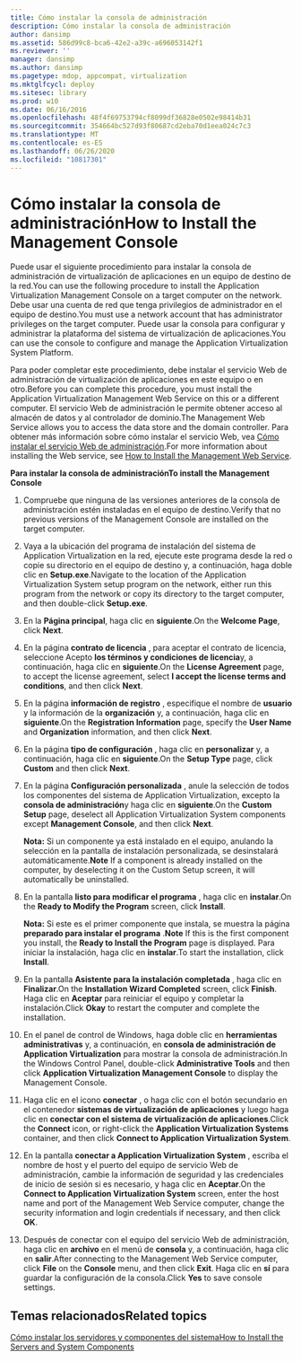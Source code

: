 ```yaml
---
title: Cómo instalar la consola de administración
description: Cómo instalar la consola de administración
author: dansimp
ms.assetid: 586d99c8-bca6-42e2-a39c-a696053142f1
ms.reviewer: ''
manager: dansimp
ms.author: dansimp
ms.pagetype: mdop, appcompat, virtualization
ms.mktglfcycl: deploy
ms.sitesec: library
ms.prod: w10
ms.date: 06/16/2016
ms.openlocfilehash: 48f4f69753794cf8099df36828e0502e98414b31
ms.sourcegitcommit: 354664bc527d93f80687cd2eba70d1eea024c7c3
ms.translationtype: MT
ms.contentlocale: es-ES
ms.lasthandoff: 06/26/2020
ms.locfileid: "10817301"
---
```

# <span data-ttu-id="76e96-103">Cómo instalar la consola de administración</span><span class="sxs-lookup"><span data-stu-id="76e96-103">How to Install the Management Console</span></span>


<span data-ttu-id="76e96-104">Puede usar el siguiente procedimiento para instalar la consola de administración de virtualización de aplicaciones en un equipo de destino de la red.</span><span class="sxs-lookup"><span data-stu-id="76e96-104">You can use the following procedure to install the Application Virtualization Management Console on a target computer on the network.</span></span> <span data-ttu-id="76e96-105">Debe usar una cuenta de red que tenga privilegios de administrador en el equipo de destino.</span><span class="sxs-lookup"><span data-stu-id="76e96-105">You must use a network account that has administrator privileges on the target computer.</span></span> <span data-ttu-id="76e96-106">Puede usar la consola para configurar y administrar la plataforma del sistema de virtualización de aplicaciones.</span><span class="sxs-lookup"><span data-stu-id="76e96-106">You can use the console to configure and manage the Application Virtualization System Platform.</span></span>

<span data-ttu-id="76e96-107">Para poder completar este procedimiento, debe instalar el servicio Web de administración de virtualización de aplicaciones en este equipo o en otro.</span><span class="sxs-lookup"><span data-stu-id="76e96-107">Before you can complete this procedure, you must install the Application Virtualization Management Web Service on this or a different computer.</span></span> <span data-ttu-id="76e96-108">El servicio Web de administración le permite obtener acceso al almacén de datos y al controlador de dominio.</span><span class="sxs-lookup"><span data-stu-id="76e96-108">The Management Web Service allows you to access the data store and the domain controller.</span></span> <span data-ttu-id="76e96-109">Para obtener más información sobre cómo instalar el servicio Web, vea [Cómo instalar el servicio Web de administración](how-to-install-the-management-web-service.md).</span><span class="sxs-lookup"><span data-stu-id="76e96-109">For more information about installing the Web service, see [How to Install the Management Web Service](how-to-install-the-management-web-service.md).</span></span>

**<span data-ttu-id="76e96-110">Para instalar la consola de administración</span><span class="sxs-lookup"><span data-stu-id="76e96-110">To install the Management Console</span></span>**

1.  <span data-ttu-id="76e96-111">Compruebe que ninguna de las versiones anteriores de la consola de administración estén instaladas en el equipo de destino.</span><span class="sxs-lookup"><span data-stu-id="76e96-111">Verify that no previous versions of the Management Console are installed on the target computer.</span></span>

2.  <span data-ttu-id="76e96-112">Vaya a la ubicación del programa de instalación del sistema de Application Virtualization en la red, ejecute este programa desde la red o copie su directorio en el equipo de destino y, a continuación, haga doble clic en **Setup.exe**.</span><span class="sxs-lookup"><span data-stu-id="76e96-112">Navigate to the location of the Application Virtualization System setup program on the network, either run this program from the network or copy its directory to the target computer, and then double-click **Setup.exe**.</span></span>

3.  <span data-ttu-id="76e96-113">En la **Página principal**, haga clic en **siguiente**.</span><span class="sxs-lookup"><span data-stu-id="76e96-113">On the **Welcome Page**, click **Next**.</span></span>

4.  <span data-ttu-id="76e96-114">En la página **contrato de licencia** , para aceptar el contrato de licencia, seleccione Acepto **los términos y condiciones de licencia**y, a continuación, haga clic en **siguiente**.</span><span class="sxs-lookup"><span data-stu-id="76e96-114">On the **License Agreement** page, to accept the license agreement, select **I accept the license terms and conditions**, and then click **Next**.</span></span>

5.  <span data-ttu-id="76e96-115">En la página **información de registro** , especifique el nombre de **usuario** y la información de la **organización** y, a continuación, haga clic en **siguiente**.</span><span class="sxs-lookup"><span data-stu-id="76e96-115">On the **Registration Information** page, specify the **User Name** and **Organization** information, and then click **Next**.</span></span>

6.  <span data-ttu-id="76e96-116">En la página **tipo de configuración** , haga clic en **personalizar** y, a continuación, haga clic en **siguiente**.</span><span class="sxs-lookup"><span data-stu-id="76e96-116">On the **Setup Type** page, click **Custom** and then click **Next**.</span></span>

7.  <span data-ttu-id="76e96-117">En la página **Configuración personalizada** , anule la selección de todos los componentes del sistema de Application Virtualization, excepto la **consola de administración**y haga clic en **siguiente**.</span><span class="sxs-lookup"><span data-stu-id="76e96-117">On the **Custom Setup** page, deselect all Application Virtualization System components except **Management Console**, and then click **Next**.</span></span>

    <span data-ttu-id="76e96-118">**Nota:**  Si un componente ya está instalado en el equipo, anulando la selección en la pantalla de instalación personalizada, se desinstalará automáticamente.</span><span class="sxs-lookup"><span data-stu-id="76e96-118">**Note** If a component is already installed on the computer, by deselecting it on the Custom Setup screen, it will automatically be uninstalled.</span></span>

     

8.  <span data-ttu-id="76e96-119">En la pantalla **listo para modificar el programa** , haga clic en **instalar**.</span><span class="sxs-lookup"><span data-stu-id="76e96-119">On the **Ready to Modify the Program** screen, click **Install**.</span></span>

    <span data-ttu-id="76e96-120">**Nota:**  Si este es el primer componente que instala, se muestra la página **preparado para instalar el programa** .</span><span class="sxs-lookup"><span data-stu-id="76e96-120">**Note** If this is the first component you install, the **Ready to Install the Program** page is displayed.</span></span> <span data-ttu-id="76e96-121">Para iniciar la instalación, haga clic en **instalar**.</span><span class="sxs-lookup"><span data-stu-id="76e96-121">To start the installation, click **Install**.</span></span>

     

9.  <span data-ttu-id="76e96-122">En la pantalla **Asistente para la instalación completada** , haga clic en **Finalizar**.</span><span class="sxs-lookup"><span data-stu-id="76e96-122">On the **Installation Wizard Completed** screen, click **Finish**.</span></span> <span data-ttu-id="76e96-123">Haga clic en **Aceptar** para reiniciar el equipo y completar la instalación.</span><span class="sxs-lookup"><span data-stu-id="76e96-123">Click **Okay** to restart the computer and complete the installation.</span></span>

10. <span data-ttu-id="76e96-124">En el panel de control de Windows, haga doble clic en **herramientas administrativas** y, a continuación, en **consola de administración de Application Virtualization** para mostrar la consola de administración.</span><span class="sxs-lookup"><span data-stu-id="76e96-124">In the Windows Control Panel, double-click **Administrative Tools** and then click **Application Virtualization Management Console** to display the Management Console.</span></span>

11. <span data-ttu-id="76e96-125">Haga clic en el icono **conectar** , o haga clic con el botón secundario en el contenedor **sistemas de virtualización de aplicaciones** y luego haga clic en **conectar con el sistema de virtualización de aplicaciones**.</span><span class="sxs-lookup"><span data-stu-id="76e96-125">Click the **Connect** icon, or right-click the **Application Virtualization Systems** container, and then click **Connect to Application Virtualization System**.</span></span>

12. <span data-ttu-id="76e96-126">En la pantalla **conectar a Application Virtualization System** , escriba el nombre de host y el puerto del equipo de servicio Web de administración, cambie la información de seguridad y las credenciales de inicio de sesión si es necesario, y haga clic en **Aceptar**.</span><span class="sxs-lookup"><span data-stu-id="76e96-126">On the **Connect to Application Virtualization System** screen, enter the host name and port of the Management Web Service computer, change the security information and login credentials if necessary, and then click **OK**.</span></span>

13. <span data-ttu-id="76e96-127">Después de conectar con el equipo del servicio Web de administración, haga clic en **archivo** en el menú de **consola** y, a continuación, haga clic en **salir**.</span><span class="sxs-lookup"><span data-stu-id="76e96-127">After connecting to the Management Web Service computer, click **File** on the **Console** menu, and then click **Exit**.</span></span> <span data-ttu-id="76e96-128">Haga clic en **sí** para guardar la configuración de la consola.</span><span class="sxs-lookup"><span data-stu-id="76e96-128">Click **Yes** to save console settings.</span></span>

## <span data-ttu-id="76e96-129">Temas relacionados</span><span class="sxs-lookup"><span data-stu-id="76e96-129">Related topics</span></span>


[<span data-ttu-id="76e96-130">Cómo instalar los servidores y componentes del sistema</span><span class="sxs-lookup"><span data-stu-id="76e96-130">How to Install the Servers and System Components</span></span>](how-to-install-the-servers-and-system-components.md)

 

 





